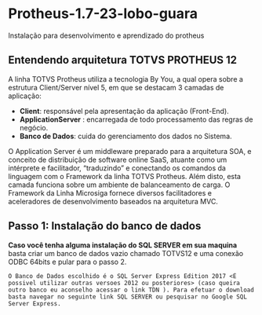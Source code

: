 # Protheus-1.7-23-lobo-guara
Instalação para desenvolvimento e aprendizado do protheus

## Entendendo arquitetura TOTVS PROTHEUS 12

A linha TOTVS Protheus utiliza a tecnologia By You, a qual opera sobre a estrutura Client/Server nível 5, em que se destacam 3 camadas de aplicação:

*    **Client**: responsável pela apresentação da aplicação (Front-End).
*   **ApplicationServer** : encarregada de todo processamento das regras de negócio.
*   **Banco de Dados**: cuida do gerenciamento dos dados no Sistema.  

O Application Server é um middleware preparado para a arquitetura SOA, e conceito de distribuição de software online SaaS, atuante como um intérprete e facilitador, “traduzindo” e conectando os comandos da linguagem com o Framework da linha TOTVS Protheus. Além disto, esta camada funciona sobre um ambiente de balanceamento de carga. O Framework da Linha Microsiga fornece diversos facilitadores e aceleradores de desenvolvimento baseados na arquitetura MVC.

## Passo 1: Instalação do banco de dados

   **Caso você tenha alguma instalação do SQL SERVER em sua maquina**  basta criar um banco de dados vazio chamado TOTVS12 e uma conexão ODBC  64bits e pular para o passo 2.

    O Banco de Dados escolhido é o SQL Server Express Edition 2017 <É possivel utilizar outras versoes 2012 ou posteriores> (caso queira outro banco eu aconselho acessar o link TDN ). Para efetuar o download basta navegar no seguinte link SQL SERVER ou pesquisar no Google SQL Server Express.
    
